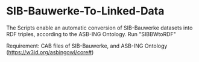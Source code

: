 # SIB-Bauwerke-To-Linked-Data

The Scripts enable an automatic conversion of SIB-Bauwerke datasets into RDF triples, according to the ASB-ING Ontology.
Run "SIBBWtoRDF"

Requirement: CAB files of SIB-Bauwerke, and ASB-ING Ontology (https://w3id.org/asbingowl/core#)

